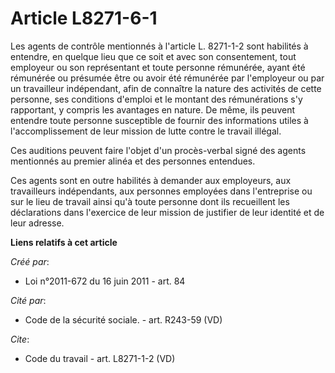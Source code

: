 # Article L8271-6-1

Les agents de contrôle mentionnés à l'article L. 8271-1-2 sont habilités à entendre, en quelque lieu que ce soit et avec son
consentement, tout employeur ou son représentant et toute personne rémunérée, ayant été rémunérée ou présumée être ou avoir
été rémunérée par l'employeur ou par un travailleur indépendant, afin de connaître la nature des activités de cette personne,
ses conditions d'emploi et le montant des rémunérations s'y rapportant, y compris les avantages en nature. De même, ils
peuvent entendre toute personne susceptible de fournir des informations utiles à l'accomplissement de leur mission de lutte
contre le travail illégal. 

Ces auditions peuvent faire l'objet d'un procès-verbal signé des agents mentionnés au premier alinéa et des personnes
entendues. 

Ces agents sont en outre habilités à demander aux employeurs, aux travailleurs indépendants, aux personnes employées dans
l'entreprise ou sur le lieu de travail ainsi qu'à toute personne dont ils recueillent les déclarations dans l'exercice de
leur mission de justifier de leur identité et de leur adresse.

**Liens relatifs à cet article**

_Créé par_:

  - Loi n°2011-672 du 16 juin 2011 - art. 84

_Cité par_:

  - Code de la sécurité sociale. - art. R243-59 (VD)

_Cite_:

  - Code du travail - art. L8271-1-2 (VD)
